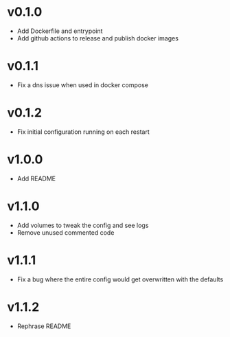 # v0.1.0
* Add Dockerfile and entrypoint
* Add github actions to release and publish docker images

# v0.1.1
* Fix a dns issue when used in docker compose

# v0.1.2
* Fix initial configuration running on each restart

# v1.0.0
* Add README

# v1.1.0
* Add volumes to tweak the config and see logs
* Remove unused commented code

# v1.1.1
* Fix a bug where the entire config would get overwritten
with the defaults

# v1.1.2
* Rephrase README
